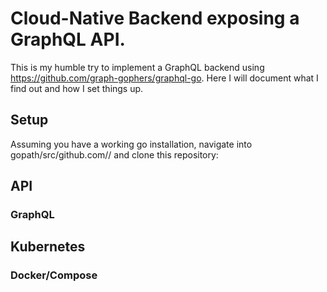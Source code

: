# Cloud-Native Backend exposing a GraphQL API.
This is my humble try to implement a GraphQL backend using https://github.com/graph-gophers/graphql-go. Here I will document  what I find out and how I set things up.

## Setup
Assuming you have a working go installation, navigate into gopath/src/github.com/<username>/ and clone this repository:

## API
### GraphQL

## Kubernetes
### Docker/Compose

